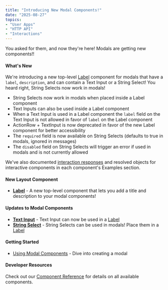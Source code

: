 ```yaml
---
title: "Introducing New Modal Components!"
date: "2025-08-27"
topics:
- "User Apps"
- "HTTP API"
- "Interactions"
---
```


You asked for them, and now they're here! Modals are getting new components!!

#### What's New

We're introducing a new top-level [Label](/docs/components/reference#label) component for modals that have a `label`, `description`, and can contain a Text Input or a String Select! You heard right, String Selects now work in modals!

- String Selects now work in modals when placed inside a Label component
- Text Inputs can also be used inside a Label component
- When a Text Input is used in a Label component the `label` field on the Text Input is not allowed in favor of `label` on the Label component
- ActionRow + TextInput is now deprecated in favor of the new Label component for better accessibility
- The `required` field is now available on String Selects (defaults to true in modals, ignored in messages)
- The `disabled` field on String Selects will trigger an error if used in modals and is not currently allowed

We've also documented [interaction responses](/docs/components/reference#user-select-examples) and resolved objects for interactive components in each component's Examples section.

#### New Layout Component

- [**Label**](/docs/components/reference#label) - A new top-level component that lets you add a title and description to your modal components!

#### Updates to Modal Components

- [**Text Input**](/docs/components/reference#text-input) - Text Input can now be used in a [Label](/docs/components/reference#label) 
- [**String Select**](/docs/components/reference#string-select) - String Selects can be used in modals! Place them in a [Label](/docs/components/reference#label)

#### Getting Started

- [Using Modal Components](/docs/components/using-modal-components) - Dive into creating a modal

#### Developer Resources

Check out our [Component Reference](/docs/components/reference) for details on all available components.
